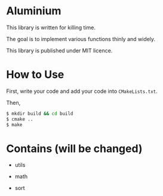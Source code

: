 # Aluminium

This library is written for killing time.

The goal is to implement various functions thinly and widely.

This library is published under MIT licence.

# How to Use

First, write your code and add your code into `CMakeLists.txt`.

Then,

```bash
$ mkdir build && cd build
$ cmake ..
$ make
```

# Contains (will be changed)

* utils

* math

* sort
